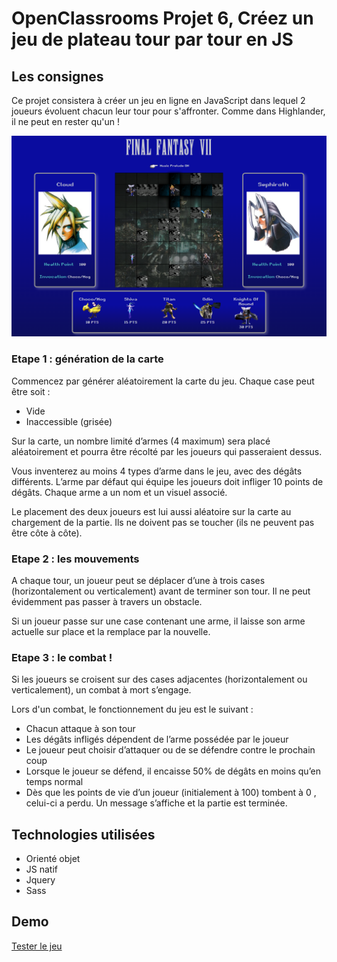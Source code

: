 # OpenClassrooms Projet 6, Créez un jeu de plateau tour par tour en JS

## Les consignes

Ce projet consistera à créer un jeu en ligne en JavaScript dans lequel 2 joueurs évoluent chacun leur tour pour s'affronter. Comme dans Highlander, il ne peut en rester qu'un !

![a screenshot of the game](img/screenshot-game.png)

### Etape 1 : génération de la carte

Commencez par générer aléatoirement la carte du jeu. Chaque case peut être soit :

- Vide
- Inaccessible (grisée)

Sur la carte, un nombre limité d’armes (4 maximum) sera placé aléatoirement et pourra être récolté par les joueurs qui passeraient dessus.

Vous inventerez au moins 4 types d’arme dans le jeu, avec des dégâts différents. L’arme par défaut qui équipe les joueurs doit infliger 10 points de dégâts. Chaque arme a un nom et un visuel associé.

Le placement des deux joueurs est lui aussi aléatoire sur la carte au chargement de la partie. Ils ne doivent pas se toucher (ils ne peuvent pas être côte à côte).

### Etape 2 : les mouvements

A chaque tour, un joueur peut se déplacer d’une à trois cases (horizontalement ou verticalement) avant de terminer son tour. Il ne peut évidemment pas passer à travers un obstacle.

Si un joueur passe sur une case contenant une arme, il laisse son arme actuelle sur place et la remplace par la nouvelle.

### Etape 3 : le combat !

Si les joueurs se croisent sur des cases adjacentes (horizontalement ou verticalement), un combat à mort s’engage.

Lors d'un combat, le fonctionnement du jeu est le suivant :

- Chacun attaque à son tour
- Les dégâts infligés dépendent de l’arme possédée par le joueur
- Le joueur peut choisir d’attaquer ou de se défendre contre le prochain coup
- Lorsque le joueur se défend, il encaisse 50% de dégâts en moins qu’en temps normal
- Dès que les points de vie d’un joueur (initialement à 100) tombent à 0 , celui-ci a perdu. Un message s’affiche et la partie est terminée.

## Technologies utilisées

- Orienté objet
- JS natif
- Jquery
- Sass

## Demo

[Tester le jeu](https://jeu-plateau-tour-par-tour.cb-dauvier.fr/)